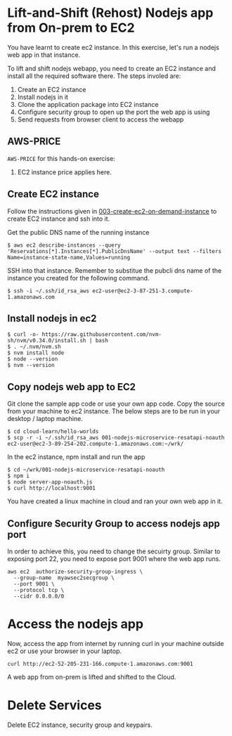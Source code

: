 # Lift-and-Shift (Rehost) Nodejs app from On-prem to EC2
You have learnt to create ec2 instance.  In this exercise, let's run a nodejs web app in that instance.

To lift and shift nodejs webapp, you need to create an EC2 instance and install all the required software there.  The steps involed are:
  
   1. Create an EC2 instance
   2. Install nodejs in it
   3. Clone the application package into EC2 instance
   4. Configure security group to open up the port the web app is using
   5. Send requests from browser client to access the webapp

## AWS-PRICE
`AWS-PRICE` for this hands-on exercise:
  1. EC2 instance price applies here.

## Create EC2 instance
Follow the instructions given in [003-create-ec2-on-demand-instance](../003-create-ec2-on-demand-instance) to create EC2 instance and ssh into it.
  

Get the public DNS name of the running instance
```
$ aws ec2 describe-instances --query 'Reservations[*].Instances[*].PublicDnsName' --output text --filters Name=instance-state-name,Values=running
```

SSH into that instance.  Remember to substitue the pubcli dns name of the instance you created for the following command.
```
$ ssh -i ~/.ssh/id_rsa_aws ec2-user@ec2-3-87-251-3.compute-1.amazonaws.com
```

## Install nodejs in ec2
```
$ curl -o- https://raw.githubusercontent.com/nvm-sh/nvm/v0.34.0/install.sh | bash
$ . ~/.nvm/nvm.sh
$ nvm install node
$ node --version
$ nvm --version
```

## Copy nodejs web app to EC2
Git clone the sample app code or use your own app code.  Copy the source from your machine to ec2 instance. The below steps are to be run in your desktop / laptop machine. 
```
$ cd cloud-learn/hello-worlds
$ scp -r -i ~/.ssh/id_rsa_aws 001-nodejs-microservice-resatapi-noauth ec2-user@ec2-3-89-254-202.compute-1.amazonaws.com:~/wrk/
```

In the ec2 instance, npm install and run the app
```
$ cd ~/wrk/001-nodejs-microservice-resatapi-noauth
$ npm i
$ node server-app-noauth.js 
$ curl http://localhost:9001
```
You have created a linux machine in cloud and ran your own web app in it.

## Configure Security Group to access nodejs app port
In order to achieve this, you need to change the secuirty group.  Similar to exposing port 22, you need to expose port 9001 where the web app runs.

```
aws ec2  authorize-security-group-ingress \
  --group-name  myawsec2secgroup \
  --port 9001 \
  --protocol tcp \
  --cidr 0.0.0.0/0
```

# Access the nodejs app
Now, access the app from internet by running curl in your machine outside ec2 or use your browser in your laptop.
```
curl http://ec2-52-205-231-166.compute-1.amazonaws.com:9001
```
A web app from on-prem is lifted and shifted to the Cloud.

# Delete Services
Delete EC2 instance, security group and keypairs.